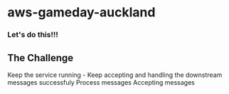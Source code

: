 # aws-gameday-auckland

### Let's do this!!!


## The Challenge

Keep the service running - Keep accepting and handling the downstream messages successfuly
Process messages 
Accepting messages
